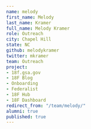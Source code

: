 ```yaml
---
name: melody
first_name: Melody
last_name: Kramer
full_name: Melody Kramer
role: Outreach
city: Chapel Hill
state: NC
github: melodykramer
twitter: mkramer
team: Outreach
project:
- 18f.gsa.gov
- 18F Blog
- Onboarding
- Federalist
- 18F Hub
- 18F Dashboard
redirect_from: "/team/melody/"
alumni: true
published: true
---
```


